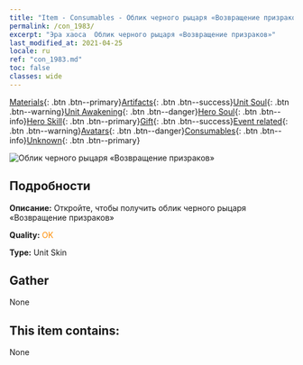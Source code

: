 ```yaml
---
title: "Item - Consumables - Облик черного рыцаря «Возвращение призраков»"
permalink: /con_1983/
excerpt: "Эра хаоса  Облик черного рыцаря «Возвращение призраков»"
last_modified_at: 2021-04-25
locale: ru
ref: "con_1983.md"
toc: false
classes: wide
---
```

 [Materials](/ItemsRU/){: .btn .btn--primary}[Artifacts](/ItemsRU/Artifacts/){: .btn .btn--success}[Unit Soul](/ItemsRU/UnitSoul/){: .btn .btn--warning}[Unit Awakening](/ItemsRU/UnitAwakening/){: .btn .btn--danger}[Hero Soul](/ItemsRU/HeroSoul/){: .btn .btn--info}[Hero Skill](/ItemsRU/HeroSkill/){: .btn .btn--primary}[Gift](/ItemsRU/Gift/){: .btn .btn--success}[Event related](/ItemsRU/Events/){: .btn .btn--warning}[Avatars](/ItemsRU/Avatars/){: .btn .btn--danger}[Consumables](/ItemsRU/Consumables/){: .btn .btn--info}[Unknown](/ItemsRU/Unknown/){: .btn .btn--primary}

 ![Облик черного рыцаря «Возвращение призраков»](/images/u/ti_heianqishipifu.jpg)

## Подробности
 **Описание:** Откройте, чтобы получить облик черного рыцаря «Возвращение призраков»

 **Quality:** <span style="color: #FF8C00">OK</span>

 **Type:** Unit Skin

## Gather

  None

## This item contains:

  None

